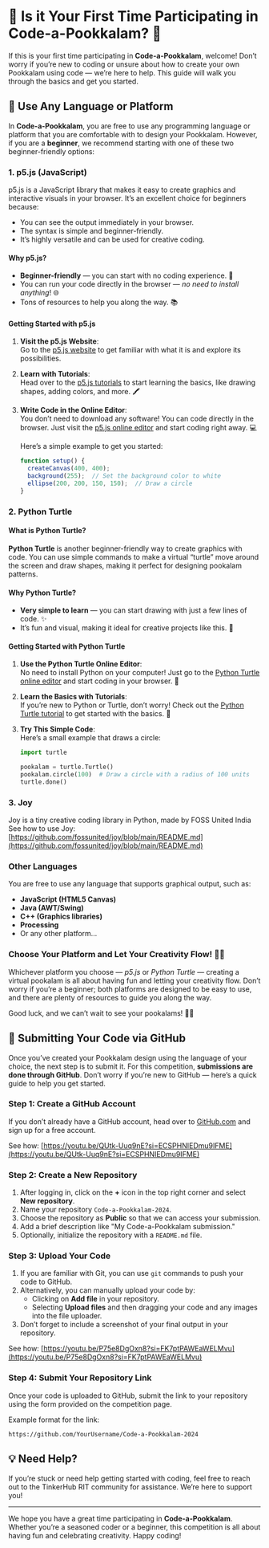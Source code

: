 # 🌸 Is it Your First Time Participating in Code-a-Pookkalam? 🌸

If this is your first time participating in **Code-a-Pookkalam**, welcome! Don’t worry if you’re new to coding or unsure about how to create your own Pookkalam using code — we’re here to help. This guide will walk you through the basics and get you started.

## 🎨 Use Any Language or Platform

In **Code-a-Pookkalam**, you are free to use any programming language or platform that you are comfortable with to design your Pookkalam. However, if you are a **beginner**, we recommend starting with one of these two beginner-friendly options:

### 1. **p5.js (JavaScript)**

p5.js is a JavaScript library that makes it easy to create graphics and interactive visuals in your browser. It’s an excellent choice for beginners because:
- You can see the output immediately in your browser.
- The syntax is simple and beginner-friendly.
- It’s highly versatile and can be used for creative coding.

#### Why p5.js?
- **Beginner-friendly** — you can start with no coding experience. 🚀
- You can run your code directly in the browser — *no need to install anything*! 🌐
- Tons of resources to help you along the way. 📚

#### Getting Started with p5.js
1. **Visit the p5.js Website**:  
   Go to the [p5.js website](https://p5js.org/) to get familiar with what it is and explore its possibilities.

2. **Learn with Tutorials**:  
   Head over to the [p5.js tutorials](https://p5js.org/tutorials/) to start learning the basics, like drawing shapes, adding colors, and more. 🖍️

3. **Write Code in the Online Editor**:  
   You don’t need to download any software! You can code directly in the browser. Just visit the [p5.js online editor](https://editor.p5js.org/) and start coding right away. 💻

   Here’s a simple example to get you started:
   ```javascript
   function setup() {
     createCanvas(400, 400);
     background(255);  // Set the background color to white
     ellipse(200, 200, 150, 150);  // Draw a circle
   }
   ```

### 2. **Python Turtle**

#### What is Python Turtle?
**Python Turtle** is another beginner-friendly way to create graphics with code. You can use simple commands to make a virtual “turtle” move around the screen and draw shapes, making it perfect for designing pookalam patterns.

#### Why Python Turtle?
- **Very simple to learn** — you can start drawing with just a few lines of code. ✨
- It’s fun and visual, making it ideal for creative projects like this. 🎨

#### Getting Started with Python Turtle

1. **Use the Python Turtle Online Editor**:  
   No need to install Python on your computer! Just go to the [Python Turtle online editor](https://pythonsandbox.com/turtle) and start coding in your browser. 🌟

2. **Learn the Basics with Tutorials**:  
   If you’re new to Python or Turtle, don’t worry! Check out the [Python Turtle tutorial](https://www.geeksforgeeks.org/turtle-programming-python/) to get started with the basics. 📘

3. **Try This Simple Code**:  
   Here’s a small example that draws a circle:
   ```python
   import turtle

   pookalam = turtle.Turtle()
   pookalam.circle(100)  # Draw a circle with a radius of 100 units
   turtle.done()

### 3. **Joy**

Joy is a tiny creative coding library in Python, made by FOSS United India
See how to use Joy: [https://github.com/fossunited/joy/blob/main/README.md](https://github.com/fossunited/joy/blob/main/README.md)

### Other Languages

You are free to use any language that supports graphical output, such as:
- **JavaScript (HTML5 Canvas)**
- **Java (AWT/Swing)**
- **C++ (Graphics libraries)**
- **Processing**
- Or any other platform...

### Choose Your Platform and Let Your Creativity Flow! 🎨✨

Whichever platform you choose — *p5.js* or *Python Turtle* — creating a virtual pookalam is all about having fun and letting your creativity flow. Don’t worry if you’re a beginner; both platforms are designed to be easy to use, and there are plenty of resources to guide you along the way.

Good luck, and we can’t wait to see your pookalams! 🌸🚀

## 🔗 Submitting Your Code via GitHub

Once you’ve created your Pookkalam design using the language of your choice, the next step is to submit it. For this competition, **submissions are done through GitHub**. Don’t worry if you’re new to GitHub — here’s a quick guide to help you get started.

### Step 1: Create a GitHub Account

If you don’t already have a GitHub account, head over to [GitHub.com](https://github.com) and sign up for a free account.

See how: [https://youtu.be/QUtk-Uuq9nE?si=ECSPHNIEDmu9IFME](https://youtu.be/QUtk-Uuq9nE?si=ECSPHNIEDmu9IFME)

### Step 2: Create a New Repository

1. After logging in, click on the **+** icon in the top right corner and select **New repository**.
2. Name your repository `Code-a-Pookkalam-2024`.
3. Choose the repository as **Public** so that we can access your submission.
4. Add a brief description like "My Code-a-Pookkalam submission."
5. Optionally, initialize the repository with a `README.md` file.

### Step 3: Upload Your Code

1. If you are familiar with Git, you can use `git` commands to push your code to GitHub.
2. Alternatively, you can manually upload your code by:
   - Clicking on **Add file** in your repository.
   - Selecting **Upload files** and then dragging your code and any images into the file uploader.
3. Don’t forget to include a screenshot of your final output in your repository.

See how: [https://youtu.be/P75e8DgOxn8?si=FK7ptPAWEaWELMvu](https://youtu.be/P75e8DgOxn8?si=FK7ptPAWEaWELMvu)

### Step 4: Submit Your Repository Link

Once your code is uploaded to GitHub, submit the link to your repository using the form provided on the competition page.

Example format for the link:
```
https://github.com/YourUsername/Code-a-Pookkalam-2024
```

## 💡 Need Help?

If you’re stuck or need help getting started with coding, feel free to reach out to the TinkerHub RIT community for assistance. We’re here to support you!

---

We hope you have a great time participating in **Code-a-Pookkalam**. Whether you’re a seasoned coder or a beginner, this competition is all about having fun and celebrating creativity. Happy coding!
